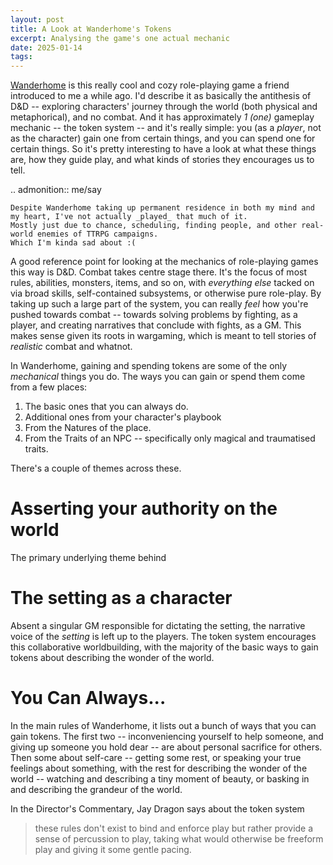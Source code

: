 ```yaml
---
layout: post
title: A Look at Wanderhome's Tokens
excerpt: Analysing the game's one actual mechanic
date: 2025-01-14
tags:
---
```


[Wanderhome](https://possumcreekgames.com/pages/wanderhome) is this really cool and cozy role-playing game a friend introduced to me a while ago.
I'd describe it as basically the antithesis of D&D -- exploring characters' journey through the world (both physical and metaphorical), and no combat.
And it has approximately _1 (one)_ gameplay mechanic -- the token system -- and it's really simple: you (as a _player_, not as the character) gain one from certain things, and you can spend one for certain things.
So it's pretty interesting to have a look at what these things are, how they guide play, and what kinds of stories they encourages us to tell.

.. admonition:: me/say

	Despite Wanderhome taking up permanent residence in both my mind and my heart, I've not actually _played_ that much of it.
	Mostly just due to chance, scheduling, finding people, and other real-world enemies of TTRPG campaigns.
	Which I'm kinda sad about :(

A good reference point for looking at the mechanics of role-playing games this way is D&D.
Combat takes centre stage there.
It's the focus of most rules, abilities, monsters, items, and so on, with _everything else_ tacked on via broad skills, self-contained subsystems, or otherwise pure role-play.
By taking up such a large part of the system, you can really _feel_ how you're pushed towards combat -- towards solving problems by fighting, as a player, and creating narratives that conclude with fights, as a GM.
This makes sense given its roots in wargaming, which is meant to tell stories of _realistic_ combat and whatnot.

In Wanderhome, gaining and spending tokens are some of the only _mechanical_ things you do.
The ways you can gain or spend them come from a few places:

1. The basic ones that you can always do.
2. Additional ones from your character's playbook
3. From the Natures of the place.
4. From the Traits of an NPC -- specifically only magical and traumatised traits.

There's a couple of themes across these.

# Asserting your authority on the world

The primary underlying theme behind 

# The setting as a character

Absent a singular GM responsible for dictating the setting, the narrative voice of the _setting_ is left up to the players.
The token system encourages this collaborative worldbuilding, with the majority of the basic ways to gain tokens about describing the wonder of the world.
















# You Can Always...

In the main rules of Wanderhome, it lists out a bunch of ways that you can gain tokens.
The first two -- inconveniencing yourself to help someone, and giving up someone you hold dear -- are about personal sacrifice for others. Then some about self-care -- getting some rest, or speaking your true feelings about something, with the rest for describing the wonder of the world -- watching and describing a tiny moment of beauty, or basking in and describing the grandeur of the world.





In the Director's Commentary, Jay Dragon says about the token system

> these rules don't exist to bind and enforce play but rather provide a sense of percussion to play, taking what would otherwise be freeform play and giving it some gentle pacing.
